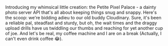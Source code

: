 Introducing my whimsical little creation: the Petite Pixel Palace - a dainty photo server API that's all about keeping things snug and snappy. Here's the scoop: we're bidding adieu to our old buddy Cloudinary. Sure, it's been a reliable pal, steadfast and sturdy, but oh, the wait times and the draggy upload drills have us twiddling our thumbs and reaching for yet another cup of joe. And let's be real, my coffee machine and I are on a break (Actually, I can't even drink coffee 😂).
